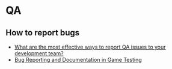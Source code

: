 # QA

## How to report bugs

* [What are the most effective ways to report QA issues to your development team?](https://www.linkedin.com/advice/0/what-most-effective-ways-report-qa-issues-your-vie1f)
* [Bug Reporting and Documentation in Game Testing](https://dev.to/natasha_ramzan/bug-reporting-and-documentation-in-game-testing-4g97)